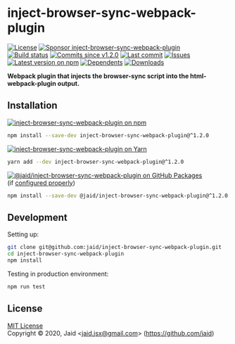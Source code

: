 # inject-browser-sync-webpack-plugin


<a href="https://raw.githubusercontent.com/jaid/inject-browser-sync-webpack-plugin/master/license.txt"><img src="https://img.shields.io/github/license/jaid/inject-browser-sync-webpack-plugin?style=flat-square" alt="License"/></a> <a href="https://github.com/sponsors/jaid"><img src="https://img.shields.io/badge/<3-Sponsor-FF45F1?style=flat-square" alt="Sponsor inject-browser-sync-webpack-plugin"/></a>  
<a href="https://actions-badge.atrox.dev/jaid/inject-browser-sync-webpack-plugin/goto"><img src="https://img.shields.io/endpoint.svg?style=flat-square&url=https%3A%2F%2Factions-badge.atrox.dev%2Fjaid%2Finject-browser-sync-webpack-plugin%2Fbadge" alt="Build status"/></a> <a href="https://github.com/jaid/inject-browser-sync-webpack-plugin/commits"><img src="https://img.shields.io/github/commits-since/jaid/inject-browser-sync-webpack-plugin/v1.2.0?style=flat-square&logo=github" alt="Commits since v1.2.0"/></a> <a href="https://github.com/jaid/inject-browser-sync-webpack-plugin/commits"><img src="https://img.shields.io/github/last-commit/jaid/inject-browser-sync-webpack-plugin?style=flat-square&logo=github" alt="Last commit"/></a> <a href="https://github.com/jaid/inject-browser-sync-webpack-plugin/issues"><img src="https://img.shields.io/github/issues/jaid/inject-browser-sync-webpack-plugin?style=flat-square&logo=github" alt="Issues"/></a>  
<a href="https://npmjs.com/package/inject-browser-sync-webpack-plugin"><img src="https://img.shields.io/npm/v/inject-browser-sync-webpack-plugin?style=flat-square&logo=npm&label=latest%20version" alt="Latest version on npm"/></a> <a href="https://github.com/jaid/inject-browser-sync-webpack-plugin/network/dependents"><img src="https://img.shields.io/librariesio/dependents/npm/inject-browser-sync-webpack-plugin?style=flat-square&logo=npm" alt="Dependents"/></a> <a href="https://npmjs.com/package/inject-browser-sync-webpack-plugin"><img src="https://img.shields.io/npm/dm/inject-browser-sync-webpack-plugin?style=flat-square&logo=npm" alt="Downloads"/></a>

**Webpack plugin that injects the browser-sync script into the html-webpack-plugin output.**





## Installation

<a href="https://npmjs.com/package/inject-browser-sync-webpack-plugin"><img src="https://img.shields.io/badge/npm-inject--browser--sync--webpack--plugin-C23039?style=flat-square&logo=npm" alt="inject-browser-sync-webpack-plugin on npm"/></a>

```bash
npm install --save-dev inject-browser-sync-webpack-plugin@^1.2.0
```

<a href="https://yarnpkg.com/package/inject-browser-sync-webpack-plugin"><img src="https://img.shields.io/badge/Yarn-inject--browser--sync--webpack--plugin-2F8CB7?style=flat-square&logo=yarn&logoColor=white" alt="inject-browser-sync-webpack-plugin on Yarn"/></a>

```bash
yarn add --dev inject-browser-sync-webpack-plugin@^1.2.0
```

<a href="https://github.com/jaid/inject-browser-sync-webpack-plugin/packages"><img src="https://img.shields.io/badge/GitHub Packages-@jaid/inject--browser--sync--webpack--plugin-24282e?style=flat-square&logo=github" alt="@jaid/inject-browser-sync-webpack-plugin on GitHub Packages"/></a>  
(if [configured properly](https://help.github.com/en/github/managing-packages-with-github-packages/configuring-npm-for-use-with-github-packages))

```bash
npm install --save-dev @jaid/inject-browser-sync-webpack-plugin@^1.2.0
```
















## Development



Setting up:
```bash
git clone git@github.com:jaid/inject-browser-sync-webpack-plugin.git
cd inject-browser-sync-webpack-plugin
npm install
```
Testing in production environment:
```bash
npm run test
```


## License
[MIT License](https://raw.githubusercontent.com/jaid/inject-browser-sync-webpack-plugin/master/license.txt)  
Copyright © 2020, Jaid \<jaid.jsx@gmail.com> (https://github.com/jaid)
